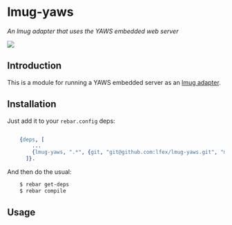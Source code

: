 # lmug-yaws

*An lmug adapter that uses the YAWS embedded web server*

<img src="resources/images/lmugyaws-small-grey.png" />


## Introduction

This is a module for running a YAWS embedded server as an
[lmug adapter](https://github.com/lfex/lmug/blob/master/doc/SPEC.md#adapters).


## Installation

Just add it to your ``rebar.config`` deps:

```erlang

    {deps, [
        ...
        {lmug-yaws, ".*", {git, "git@github.com:lfex/lmug-yaws.git", "master"}}
      ]}.
```

And then do the usual:

```bash
    $ rebar get-deps
    $ rebar compile
```


## Usage

